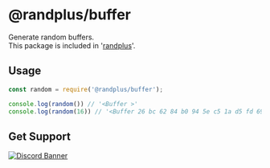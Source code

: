 # @randplus/buffer
Generate random buffers.<br>
This package is included in '[randplus](https://www.npmjs.com/package/randplus)'.

## Usage
```js
const random = require('@randplus/buffer');

console.log(random()) // '<Buffer >'
console.log(random(16)) // '<Buffer 26 bc 62 84 b0 94 5e c5 1a d5 fd 69 6f d3 78 b1>'
```

## Get Support
<a href="https://discord.gg/yKW8wWKCnS"><img src="https://discordapp.com/api/guilds/1005287561582878800/widget.png?style=banner4" alt="Discord Banner"/></a>